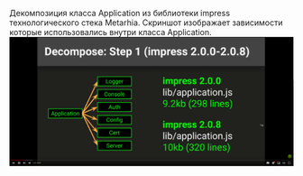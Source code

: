 Декомпозиция класса Application из библиотеки impress технологического стека Metarhia.
Скриншот изображает зависимости которые использовались внутри класса Application.
![img.png](img.png)